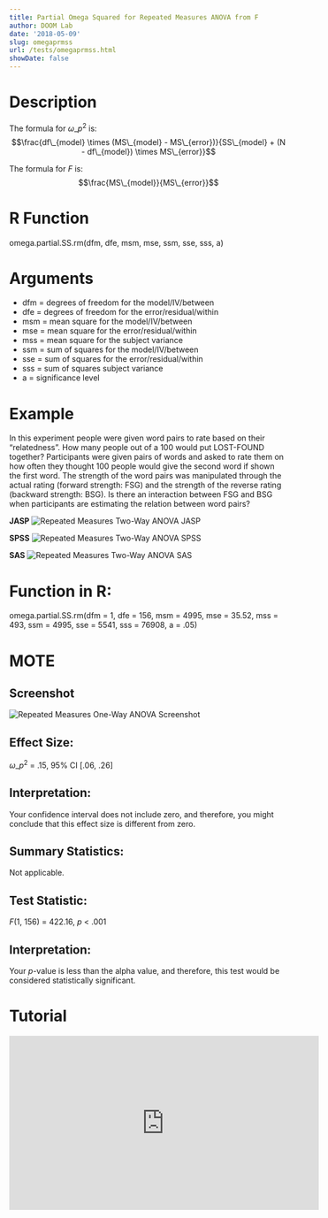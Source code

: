 ```yaml
---
title: Partial Omega Squared for Repeated Measures ANOVA from F
author: DOOM Lab
date: '2018-05-09'
slug: omegaprmss
url: /tests/omegaprmss.html
showDate: false
---
```


<script src="//yihui.name/js/math-code.js"></script>
<script type = "text/x-mathjax-config">
MathJax.Hub.Config({
tex2jax: {
inlineMath: [['$', '$']],
}
})
</script>
<script async
src="//cdn.bootcss.com/mathjax/2.7.1/MathJax.js?config=TeX-MML-AM_CHTML">
</script>

# Description   

The formula for $\omega\_p^2$ is: $$\frac{df\_{model} \times (MS\_{model} - MS\_{error})}{SS\_{model} + (N - df\_{model}) \times MS\_{error}}$$

The formula for *F* is: $$\frac{MS\_{model}}{MS\_{error}}$$

# R Function

omega.partial.SS.rm(dfm, dfe, msm, mse, ssm, sse, sss, a)

# Arguments 

+ dfm = degrees of freedom for the model/IV/between   
+ dfe = degrees of freedom for the error/residual/within 
+ msm = mean square for the model/IV/between
+ mse = mean square for the error/residual/within
+ mss = mean square for the subject variance
+ ssm = sum of squares for the model/IV/between
+ sse = sum of squares for the error/residual/within
+ sss = sum of squares subject variance
+ a	= significance level

# Example  

In this experiment people were given word pairs to rate based on their “relatedness”. How many people out of a 100 would put LOST-FOUND together? Participants were given pairs of words and asked to rate them on how often they thought 100 people would give the second word if shown the first word.  The strength of the word pairs was manipulated through the actual rating (forward strength: FSG) and the strength of the reverse rating (backward strength: BSG). Is there an interaction between FSG and BSG when participants are estimating the relation between word pairs?

**JASP**
![Repeated Measures Two-Way ANOVA JASP](https://raw.githubusercontent.com/doomlab/shiny-server/master/MOTE/examples/rm%202%20ANOVA%20JASP.png)

**SPSS**
![Repeated Measures Two-Way ANOVA SPSS](https://raw.githubusercontent.com/doomlab/shiny-server/master/MOTE/examples/rm%202%20anova%20SPSS.png)

**SAS**
![Repeated Measures Two-Way ANOVA SAS](https://raw.githubusercontent.com/doomlab/shiny-server/master/MOTE/examples/rm%202%20anova%20SAS.PNG)

# Function in R: 

omega.partial.SS.rm(dfm = 1, dfe = 156, msm = 4995, mse = 35.52, mss = 493, ssm = 4995, sse = 5541, sss = 76908, a = .05)

# MOTE

## Screenshot

![Repeated Measures One-Way ANOVA Screenshot](../images/anovarm2.jpg)

## Effect Size:

$\omega\_p^2$ = .15, 95% CI [.06, .26]

## Interpretation: 

Your confidence interval does not include zero, and therefore, you might conclude that this effect size is different from zero.

## Summary Statistics: 

Not applicable. 

## Test Statistic: 

*F*(1, 156) = 422.16, *p* < .001

## Interpretation: 

Your *p*-value is less than the alpha value, and therefore, this test would be considered statistically significant.

# Tutorial

<iframe width="560" height="315" src="https://www.youtube.com/embed/Y1piNdNdMbc" frameborder="0" allow="autoplay; encrypted-media" allowfullscreen></iframe>
